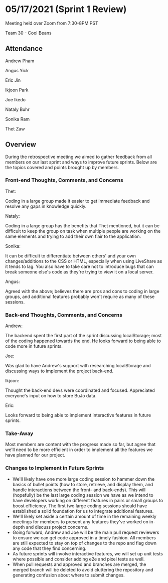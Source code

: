 # 05/17/2021 (Sprint 1 Review)
Meeting held over Zoom from 7:30-8PM PST

Team 30 - Cool Beans
## Attendance
Andrew Pham

Angus Yick

Eric Jin

Ikjoon Park

Joe Ikedo

Nataly Buhr

Sonika Ram

Thet Zaw
## Overview
During the retrospective meeting we aimed to gather feedback from all members on our last sprint and ways to improve future sprints. Below are the topics covered and points brought up by members.

### Front-end Thoughts, Comments, and Concerns
Thet:

Coding in a large group made it easier to get immediate feedback and resolve any gaps in knowledge quickly.

Nataly:

Coding in a large group has the benefits that Thet mentioned, but it can be difficult to keep the group on task when multiple people are working on the same elements and trying to add their own flair to the application.

Sonika: 

It can be difficult to differentiate between others' and your own changes/additions to the CSS or HTML, especially when using LiveShare as it tends to lag. You also have to take care not to introduce bugs that can break someone else's code as they're trying to view it on a local server.

Angus:

Agreed with the above; believes there are pros and cons to coding in large groups, and additional features probably won't require as many of these sessions.

### Back-end Thoughts, Comments, and Concerns
Andrew: 

The backend spent the first part of the sprint discussing localStorage; most of the coding happened towards the end. He looks forward to being able to code more in future sprints.

Joe:

Was glad to have Andrew's support with researching localStorage and discussing ways to implement the project back-end.

Ikjoon: 

Thought the back-end devs were coordinated and focused. Appreciated everyone's input on how to store BuJo data.

Eric:

Looks forward to being able to implement interactive features in future sprints.

### Take-Away
Most members are content with the progress made so far, but agree that we'll need to be more efficient in order to implement all the features we have planned for our project.

### Changes to Implement in Future Sprints
- We'll likely have one more large coding session to hammer down the basics of bullet points (how to store, retrieve, and display them, and handle interactions between the front- and back-ends). This will (hopefully) be the last large coding session we have as we intend to have developers working on different features in pairs or small groups to boost efficiency. The first two large coding sessions should have established a solid foundation for us to integrate additional features.
- We'll likely set aside a certain amount of time in the remaining weekly meetings for members to present any features they've worked on in-depth and discuss project concerns.
- Going forward, Andrew and Joe will be the main pull request reviewers to ensure we can get code approved in a timely fashion. All members are still expected to stay on top of changes to the repo and flag down any code that they find concerning.
- As future sprints will involve interactive features, we will set up unit tests where possible and consider adding e2e and pixel tests as well.
- When pull requests and approved and branches are merged, the merged branch will be deleted to avoid cluttering the repository and generating confusion about where to submit changes.
